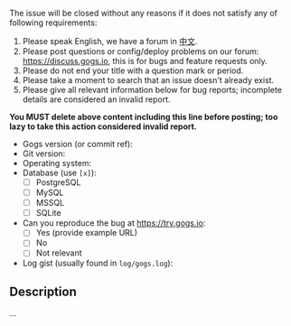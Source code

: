The issue will be closed without any reasons if it does not satisfy any of following requirements:

1. Please speak English, we have a forum in [中文](https://discuss.gogs.io/c/getting-help/getting-help-chinese).
2. Please post questions or config/deploy problems on our forum: https://discuss.gogs.io, this is for bugs and feature requests only.
3. Please do not end your title with a question mark or period.
3. Please take a moment to search that an issue doesn't already exist.
4. Please give all relevant information below for bug reports; incomplete details are considered an invalid report.

**You MUST delete above content including this line before posting; too lazy to take this action considered invalid report.**

- Gogs version (or commit ref): 
- Git version: 
- Operating system: 
- Database (use `[x]`):
  - [ ] PostgreSQL
  - [ ] MySQL
  - [ ] MSSQL
  - [ ] SQLite
- Can you reproduce the bug at https://try.gogs.io:
  - [ ] Yes (provide example URL)
  - [ ] No
  - [ ] Not relevant
- Log gist (usually found in `log/gogs.log`):

## Description

...
